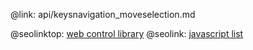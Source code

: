@link: api/keysnavigation_moveselection.md

@seolinktop: [web control library](https://webix.com)
@seolink: [javascript list](https://webix.com/widget/list/)
